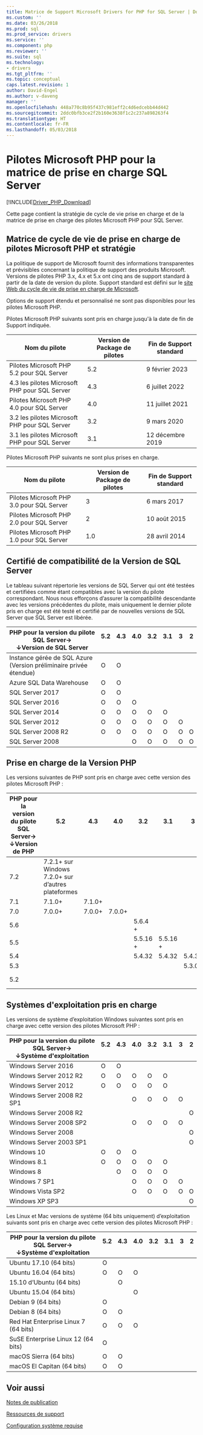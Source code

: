 ```yaml
---
title: Matrice de Support Microsoft Drivers for PHP for SQL Server | Documents Microsoft
ms.custom: ''
ms.date: 03/26/2018
ms.prod: sql
ms.prod_service: drivers
ms.service: ''
ms.component: php
ms.reviewer: ''
ms.suite: sql
ms.technology:
- drivers
ms.tgt_pltfrm: ''
ms.topic: conceptual
caps.latest.revision: 1
author: David-Engel
ms.author: v-daveng
manager: ''
ms.openlocfilehash: 448a770c8b95f437c981eff2c4d6edcebb44d442
ms.sourcegitcommit: 2ddc0bfb3ce2f2b160e3638f1c2c237a898263f4
ms.translationtype: HT
ms.contentlocale: fr-FR
ms.lasthandoff: 05/03/2018
---
```

# <a name="microsoft-php-drivers-for-sql-server-support-matrix"></a>Pilotes Microsoft PHP pour la matrice de prise en charge SQL Server
[!INCLUDE[Driver_PHP_Download](../../includes/driver_php_download.md)]

  Cette page contient la stratégie de cycle de vie prise en charge et de la matrice de prise en charge des pilotes Microsoft PHP pour SQL Server.

## <a name="microsoft-php-drivers-support-lifecycle-matrix-and-policy"></a>Matrice de cycle de vie de prise en charge de pilotes Microsoft PHP et stratégie
 La politique de support de Microsoft fournit des informations transparentes et prévisibles concernant la politique de support des produits Microsoft. Versions de pilotes PHP 3.x, 4.x et 5.x ont cinq ans de support standard à partir de la date de version du pilote. Support standard est défini sur le [site Web du cycle de vie de prise en charge de Microsoft](https://support.microsoft.com/lifecycle).

 Options de support étendu et personnalisé ne sont pas disponibles pour les pilotes Microsoft PHP.

 Pilotes Microsoft PHP suivants sont pris en charge jusqu'à la date de fin de Support indiquée.

|Nom du pilote|Version de Package de pilotes|Fin de Support standard|
|-|-|-|
|Pilotes Microsoft PHP 5.2 pour SQL Server|5.2|9 février 2023|
|4.3 les pilotes Microsoft PHP pour SQL Server|4.3|6 juillet 2022|
|Pilotes Microsoft PHP 4.0 pour SQL Server|4.0|11 juillet 2021|
|3.2 les pilotes Microsoft PHP pour SQL Server|3.2|9 mars 2020|
|3.1 les pilotes Microsoft PHP pour SQL Server|3.1|12 décembre 2019|

 Pilotes Microsoft PHP suivants ne sont plus prises en charge.

|Nom du pilote|Version de Package de pilotes|Fin de Support standard|
|-|-|-|
|Pilotes Microsoft PHP 3.0 pour SQL Server|3|6 mars 2017|
|Pilotes Microsoft PHP 2.0 pour SQL Server|2|10 août 2015|
|Pilotes Microsoft PHP 1.0 pour SQL Server|1.0|28 avril 2014|

## <a name="sql-server-version-certified-compatibility"></a>Certifié de compatibilité de la Version de SQL Server
 Le tableau suivant répertorie les versions de SQL Server qui ont été testées et certifiées comme étant compatibles avec la version du pilote correspondant. Nous nous efforçons d’assurer la compatibilité descendante avec les versions précédentes du pilote, mais uniquement le dernier pilote pris en charge est été testé et certifié par de nouvelles versions de SQL Server que SQL Server est libérée.

|PHP pour la version du pilote SQL Server&#8594;<br />&#8595;Version de SQL Server|5.2<br />&nbsp;|4.3<br />&nbsp;|4.0<br />&nbsp;|3.2<br />&nbsp;|3.1<br />&nbsp;|3<br />&nbsp;|2<br />&nbsp;|
|---|---|---|---|---|---|---|---|
|Instance gérée de SQL Azure<br/> (Version préliminaire privée étendue)|O|O| | | | | |
|Azure SQL Data Warehouse|O|O| | | | | |
|SQL Server 2017   |O|O| | | | | |
|SQL Server 2016   |O|O|O| | | | |
|SQL Server 2014   |O|O|O|O|O| | |
|SQL Server 2012   |O|O|O|O|O|O| |
|SQL Server 2008 R2|O|O|O|O|O|O|O|
|SQL Server 2008   | | |O|O|O|O|O|

## <a name="php-version-support"></a>Prise en charge de la Version PHP
 Les versions suivantes de PHP sont pris en charge avec cette version des pilotes Microsoft PHP :

|PHP pour la version du pilote SQL Server&#8594;<br />&#8595;Version de PHP|5.2<br />&nbsp;|4.3<br />&nbsp;|4.0<br />&nbsp;|3.2<br />&nbsp;|3.1<br />&nbsp;|3<br />&nbsp;|2<br />&nbsp;|
|---|---|---|---|---|---|---|---|
|7.2|7.2.1+ sur Windows<br/>7.2.0+ sur d’autres plateformes| | | | | | |
|7.1|7.1.0+ |7.1.0+ |       |        |        |        |        |
|7.0|7.0.0+ |7.0.0+ |7.0.0+ |        |        |        |        |
|5.6|       |       |       |5.6.4 +  |        |        |        |
|5.5|       |       |       |5.5.16 + |5.5.16 + |        |        |
|5.4|       |       |       |5.4.32  |5.4.32  |5.4.32  |        |
|5.3|       |       |       |        |        |5.3.0   |5.3.0   |
|5.2|       |       |       |        |        |        |5.2.4<br />5.2.13|

## <a name="supported-operating-systems"></a>Systèmes d'exploitation pris en charge
 Les versions de système d’exploitation Windows suivantes sont pris en charge avec cette version des pilotes Microsoft PHP :

|PHP pour la version du pilote SQL Server&#8594;<br />&#8595;Système d'exploitation|5.2<br />&nbsp;|4.3<br />&nbsp;|4.0<br />&nbsp;|3.2<br />&nbsp;|3.1<br />&nbsp;|3<br />&nbsp;|2<br />&nbsp;|
|---|---|---|---|---|---|---|---|
|Windows Server 2016                 |O  |O  |   |   |   |   |   |
|Windows Server 2012 R2              |O  |O  |O  |O  |O  |   |   |
|Windows Server 2012                 |O  |O  |O  |O  |O  |   |   |
|Windows Server 2008 R2 SP1          |   |   |O  |O  |O  |O  |   |
|Windows Server 2008 R2              |   |   |   |   |   |   |O  |
|Windows Server 2008 SP2             |   |   |O  |O  |O  |O  |   |
|Windows Server 2008                 |   |   |   |   |   |   |O  |
|Windows Server 2003 SP1             |   |   |   |   |   |   |O  |
|Windows 10                          |O  |O  |O  |   |   |   |   |
|Windows 8.1                         |O  |O  |O  |O  |O  |   |   |
|Windows 8                           |   |O  |O  |O  |O  |   |   |
|Windows 7 SP1                       |   |   |O  |O  |O  |O  |   |
|Windows Vista SP2                   |   |   |O  |O  |O  |O  |O  |
|Windows XP SP3                      |   |   |   |   |   |   |O  |

 Les Linux et Mac versions de système (64 bits uniquement) d’exploitation suivants sont pris en charge avec cette version des pilotes Microsoft PHP :

|PHP pour la version du pilote SQL Server&#8594;<br />&#8595;Système d'exploitation|5.2<br />&nbsp;|4.3<br />&nbsp;|4.0<br />&nbsp;|3.2<br />&nbsp;|3.1<br />&nbsp;|3<br />&nbsp;|2<br />&nbsp;|
|---|---|---|---|---|---|---|---|
|Ubuntu 17.10 (64 bits)               |O  |   |   |   |   |   |   |
|Ubuntu 16.04 (64 bits)               |O  |O  |O  |   |   |   |   |
|15.10 d’Ubuntu (64 bits)               |   |O  |   |   |   |   |   |
|Ubuntu 15.04 (64 bits)               |   |   |O  |   |   |   |   |
|Debian 9 (64 bits)                   |O  |   |   |   |   |   |   |
|Debian 8 (64 bits)                   |O  |O  |   |   |   |   |   |
|Red Hat Enterprise Linux 7 (64 bits) |O  |O  |O  |   |   |   |   |
|SuSE Enterprise Linux 12 (64 bits)   |O  |   |   |   |   |   |   |
|macOS Sierra (64 bits)               |O  |O  |   |   |   |   |   |
|macOS El Capitan (64 bits)           |O  |O  |   |   |   |   |   |

## <a name="see-also"></a>Voir aussi  
[Notes de publication](../../connect/php/release-notes-for-the-php-sql-driver.md)

[Ressources de support](../../connect/php/support-resources-for-the-php-sql-driver.md)

[Configuration système requise](../../connect/php/system-requirements-for-the-php-sql-driver.md)
